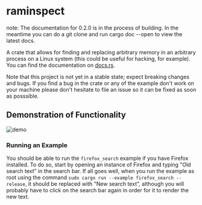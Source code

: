 # raminspect

note: The documentation for 0.2.0 is in the process of building. In the meantime you can do a git clone and run cargo doc --open to view the latest docs.

A crate that allows for finding and replacing arbitrary memory in an arbitrary process on a Linux system (this could be useful for hacking, for example). You can find the documentation on [docs.rs](https://docs.rs/raminspect/latest/raminspect).

Note that this project is not yet in a stable state; expect breaking changes and bugs. If you find a bug in the crate or any of the example don't work on your machine please don't hesitate to file an issue so it can be fixed as soon as posssible.

## Demonstration of Functionality

![demo](https://github.com/PhilosophicalProgrammer/raminspect/assets/79514573/7c55e611-93ff-47cc-8a72-a00840991270)

### Running an Example

You should be able to run the `firefox_search` example if you have Firefox installed. To do so, start by opening an instance of Firefox and typing "Old search text" in the search bar. If all goes well, when you run the example as root using the command `sudo cargo run --example firefox_search --release`, it should be replaced with "New search text", although you will probably have to click on the search bar again in order for it to render the new text.
